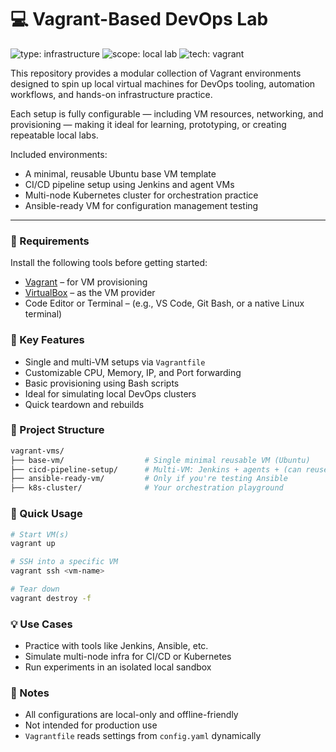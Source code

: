 # 💻 Vagrant-Based DevOps Lab

<!-- Project Identity Badges -->
![type: infrastructure](https://img.shields.io/badge/type-infrastructure-steelblue?style=for-the-badge)
![scope: local lab](https://img.shields.io/badge/scope-local--lab-darkgreen?style=for-the-badge)
![tech: vagrant](https://img.shields.io/badge/tech-vagrant-orange?style=for-the-badge)


This repository provides a modular collection of Vagrant environments designed to spin up local virtual machines for DevOps tooling, automation workflows, and hands-on infrastructure practice.

Each setup is fully configurable — including VM resources, networking, and provisioning — making it ideal for learning, prototyping, or creating repeatable local labs.

Included environments:
-  A minimal, reusable Ubuntu base VM template
- CI/CD pipeline setup using Jenkins and agent VMs
- Multi-node Kubernetes cluster for orchestration practice
- Ansible-ready VM for configuration management testing

---

### 🧰 Requirements

Install the following tools before getting started:

- [Vagrant](https://www.vagrantup.com/downloads) – for VM provisioning
- [VirtualBox](https://www.virtualbox.org/wiki/Downloads) – as the VM provider
- Code Editor or Terminal – (e.g., VS Code, Git Bash, or a native Linux terminal)


### 🔧 Key Features

- Single and multi-VM setups via `Vagrantfile`
- Customizable CPU, Memory, IP, and Port forwarding
- Basic provisioning using Bash scripts
- Ideal for simulating local DevOps clusters
- Quick teardown and rebuilds


### 📂 Project Structure

```sh
vagrant-vms/
├── base-vm/                  # Single minimal reusable VM (Ubuntu)
├── cicd-pipeline-setup/      # Multi-VM: Jenkins + agents + (can reuse 1 VM for app/db tests)
├── ansible-ready-vm/         # Only if you're testing Ansible
├── k8s-cluster/              # Your orchestration playground
```


###  🚀 Quick Usage

```sh
# Start VM(s)
vagrant up

# SSH into a specific VM
vagrant ssh <vm-name>

# Tear down
vagrant destroy -f
```


### 💡 Use Cases

- Practice with tools like Jenkins, Ansible, etc.
- Simulate multi-node infra for CI/CD or Kubernetes
- Run experiments in an isolated local sandbox


### 📌 Notes

- All configurations are local-only and offline-friendly
- Not intended for production use
- `Vagrantfile` reads settings from `config.yaml` dynamically
